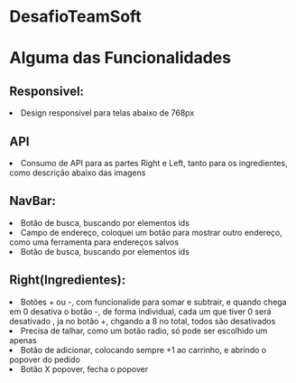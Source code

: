 # DesafioTeamSoft

# Alguma das Funcionalidades

## Responsivel:

<li>Design responsivel para telas abaixo de 768px</li>

## API
<li> Consumo de API para as partes Right e Left, tanto para os ingredientes, como descrição abaixo das imagens </li>

## NavBar:
<li> Botão de busca, buscando por elementos ids </li>
<li> Campo de endereço, coloquei um botão para mostrar outro endereço, como uma ferramenta para endereços salvos </li>
<li> Botão de busca, buscando por elementos ids </li>

## Right(Ingredientes):

<li> Botões + ou -, com funcionalide para somar e subtrair, e quando chega em 0 desativa o botão -, de forma individual, cada um que tiver 0 será desativado
, ja no botão +, chgando a 8 no total, todos são desativados</li>
<li> Precisa de talhar, como um botão radio, só pode ser escolhido um apenas </li>
<li> Botão de adicionar, colocando sempre +1 ao carrinho, e abrindo o popover do pedido</li>
<li> Botão X popover, fecha o popover </li>
